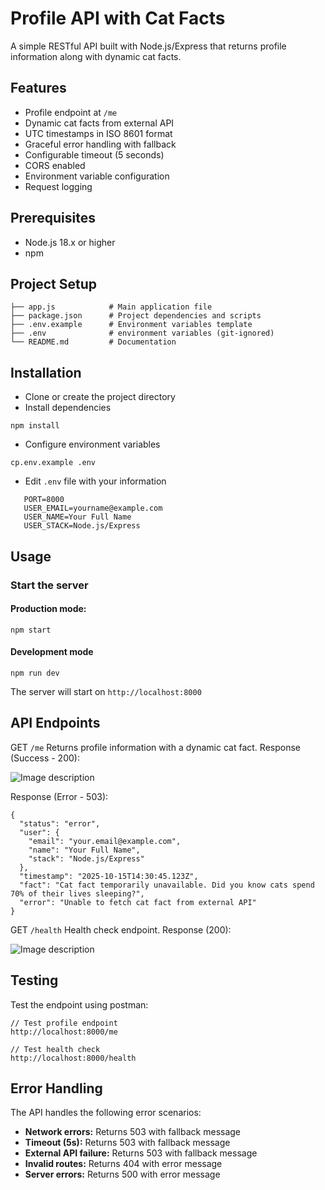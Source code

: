 # Profile API with Cat Facts

A simple RESTful API built with Node.js/Express that returns profile information along with dynamic cat facts.

## Features
- Profile endpoint at `/me`
- Dynamic cat facts from external API
- UTC timestamps in ISO 8601 format
- Graceful error handling with fallback
- Configurable timeout (5 seconds)
- CORS enabled
- Environment variable configuration
- Request logging

## Prerequisites
- Node.js 18.x or higher
- npm

## Project Setup
```
├── app.js            # Main application file
├── package.json      # Project dependencies and scripts
├── .env.example      # Environment variables template
├── .env              # environment variables (git-ignored)
└── README.md         # Documentation
```

## Installation
- Clone or create the project directory
- Install dependencies
 

```
npm install
```
- Configure environment variables

```
cp.env.example .env
```
- Edit `.env` file with your information

  

```
   PORT=8000
   USER_EMAIL=yourname@example.com
   USER_NAME=Your Full Name
   USER_STACK=Node.js/Express
```

## Usage
### Start the server
#### Production mode:

```
npm start
```
#### Development mode

```
npm run dev
```
The server will start on `http://localhost:8000`

## API Endpoints
GET `/me`
Returns profile information with a dynamic cat fact.
Response (Success - 200):


![Image description](https://dev-to-uploads.s3.amazonaws.com/uploads/articles/wxgifw8396549j1dizhx.png)

Response (Error - 503):

```
{
  "status": "error",
  "user": {
    "email": "your.email@example.com",
    "name": "Your Full Name",
    "stack": "Node.js/Express"
  },
  "timestamp": "2025-10-15T14:30:45.123Z",
  "fact": "Cat fact temporarily unavailable. Did you know cats spend 70% of their lives sleeping?",
  "error": "Unable to fetch cat fact from external API"
}
```

GET `/health`
Health check endpoint.
Response (200):

![Image description](https://dev-to-uploads.s3.amazonaws.com/uploads/articles/xj5ltpm5wbyf1i3zy8q0.png)

## Testing
Test the endpoint using postman:

```
// Test profile endpoint
http://localhost:8000/me

// Test health check
http://localhost:8000/health
```

## Error Handling
The API handles the following error scenarios:

- **Network errors:** Returns 503 with fallback message
- **Timeout (5s):** Returns 503 with fallback message
- **External API failure:** Returns 503 with fallback message
- **Invalid routes:** Returns 404 with error message
- **Server errors:** Returns 500 with error message